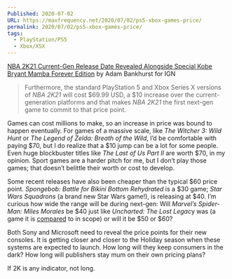```yaml
---
Published: 2020-07-02
URL: https://maxfrequency.net/2020/07/02/ps5-xbox-games-price/
permalink: 2020/07/02/ps5-xbox-games-price/
tags:
  - PlayStation/PS5
  - Xbox/XSX
---
```

[NBA 2K21 Current-Gen Release Date Revealed Alongside Special Kobe Bryant Mamba Forever Edition](https://www.ign.com/articles/nba-2k21-release-date-ps5-xbox-series-x-special-kobe-bryant-mamba-forever-edition-cover-star-zion-williamson-damian-lillard) by Adam Bankhurst for IGN  

> Furthermore, the standard PlayStation 5 and Xbox Series X versions of *NBA 2K21* will cost $69.99 USD, a $10 increase over the current-generation platforms and that makes *NBA 2K21* the first next-gen game to commit to that price point. 

Games can cost millions to make, so an increase in price was bound to happen eventually. For games of a massive scale, like *The Witcher 3: Wild Hunt* or *The Legend of Zelda: Breath of the Wild*, I’d be comfortable with paying $70, but I do realize that a $10 jump can be a lot for some people. Even huge blockbuster titles like *The Last of Us Part II* are worth $70, in my opinion. Sport games are a harder pitch for me, but I don’t play those games; that doesn’t belittle their worth or cost to develop.  

Some recent releases have also been cheaper than the typical $60 price point. *Spongebob: Battle for Bikini Bottom Rehydrated* is a $30 game; *Star Wars Squadrons* (a brand new Star Wars game!), is releasing at $40. I’m curious how wide the range will be during next-gen: Will *Marvel’s Spider-Man: Miles Morales* be $40 just like *Uncharted: The Lost Legac*y was (a game it is [compared](https://blog.playstation.com/2020/06/18/marvels-spider-man-miles-morales-an-update-from-insomniac-games/) to in scope) or will it be $50 or $60?  

Both Sony and Microsoft need to reveal the price points for their new consoles. It is getting closer and closer to the Holiday season when these systems are expected to launch. How long will they keep consumers in the dark? How long will publishers stay mum on their own pricing plans?  

If 2K is any indicator, not long.